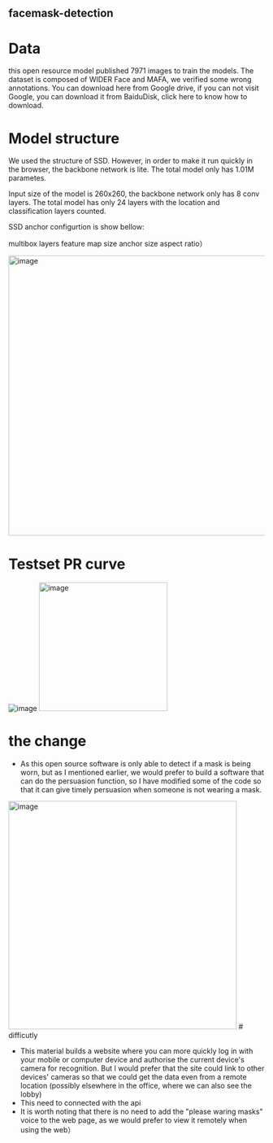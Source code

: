 ## facemask-detection
# Data
this open resource model published 7971 images to train the models. The dataset is composed of WIDER Face and MAFA, we verified some wrong annotations. You can download here from Google drive, if you can not visit Google, you can download it from BaiduDisk, click here to know how to download.

# Model structure
We used the structure of SSD. However, in order to make it run quickly in the browser, the backbone network is lite. The total model only has 1.01M parametes.

Input size of the model is 260x260, the backbone network only has 8 conv layers. The total model has only 24 layers with the location and classification layers counted.

SSD anchor configurtion is show bellow:

multibox layers	feature map size	anchor size	aspect ratio）

<img width="551" alt="image" src="https://user-images.githubusercontent.com/92298865/165650865-56e3f2c0-7387-4d5e-a3e2-9753d3cb27e3.png">

# Testset PR curve
![image](https://user-images.githubusercontent.com/92298865/165651021-5954663c-c870-4f2e-ac38-6f872a831c16.png)
<img width="253" alt="image" src="https://user-images.githubusercontent.com/92298865/165718756-8258cd0b-c606-4b2f-ac2d-0b3ca0bbcae9.png">

# the change 
* As this open source software is only able to detect if a mask is being worn, but as I mentioned earlier, we would prefer to build a software that can do the persuasion function, so I have modified some of the code so that it can give timely persuasion when someone is not wearing a mask.
<img width="449" alt="image" src="https://user-images.githubusercontent.com/92298865/165718598-d96c388a-e51b-4af7-b4bb-cd8d723b3292.png">
# difficutly

* This material builds a website where you can more quickly log in with your mobile or computer device and authorise the current device's camera for recognition. But I would prefer that the site could link to other devices' cameras so that we could get the data even from a remote location (possibly elsewhere in the office, where we can also see the lobby)
* This need to connected with the api
* It is worth noting that there is no need to add the "please waring masks" voice to the web page, as we would prefer to view it remotely when using the web）
